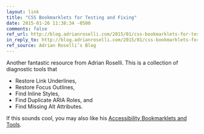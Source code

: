 ```yaml
---
layout: link
title: "CSS Bookmarklets for Testing and Fixing"
date: 2015-01-26 11:38:34 -0500
comments: false
ref_url: http://blog.adrianroselli.com/2015/01/css-bookmarklets-for-testing-and-fixing.html
in_reply_to: http://blog.adrianroselli.com/2015/01/css-bookmarklets-for-testing-and-fixing.html
ref_source: Adrian Roselli’s Blog
---
```


Another fantastic resource from Adrian Roselli. This is a collection of diagnostic tools that

* Restore Link Underlines,
* Restore Focus Outlines,
* Find Inline Styles,
* Find Duplicate ARIA Roles, and
* Find Missing Alt Attributes.

If this sounds cool, you may also like his [Accessibility Bookmarklets and Tools](http://blog.adrianroselli.com/2012/06/accessibility-bookmarklets-and-tools.html).